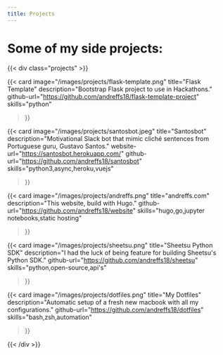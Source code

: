 ```yaml
---
title: Projects
---
```


# Some of my side projects:

{{< div class="projects" >}}

{{< card
    image="/images/projects/flask-template.png"
    title="Flask Template"
    description="Bootstrap Flask project to use in Hackathons."
    github-url="https://github.com/andreffs18/flask-template-project"
    skills="python"
>}}

{{< card
    image="/images/projects/santosbot.jpeg"
    title="Santosbot"
    description="Motivational Slack bot that mimic cliché sentences from Portuguese guru, Gustavo Santos."
    website-url="https://santosbot.herokuapp.com/"
    github-url="https://github.com/andreffs18/santosbot"
    skills="python3,async,heroku,vuejs"
>}}

{{< card
    image="/images/projects/andreffs.png"
    title="andreffs.com"
    description="This website, build with Hugo."
    github-url="https://github.com/andreffs18/website"
    skills="hugo,go,jupyter notebooks,static hosting"
>}}

{{< card
    image="/images/projects/sheetsu.png"
    title="Sheetsu Python SDK"
    description="I had the luck of being feature for building Sheetsu's Python SDK."
    github-url="https://github.com/andreffs18/sheetsu"
    skills="python,open-source,api's"
>}}

{{< card
    image="/images/projects/dotfiles.png"
    title="My Dotfiles"
    description="Automatic setup of a fresh new macbook with all my configurations."
    github-url="https://github.com/andreffs18/dotfiles"
    skills="bash,zsh,automation"
>}}

{{< /div >}}
